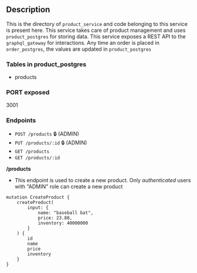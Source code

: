 ## Description

This is the directory of `product_service` and code belonging to this service is present here. This service takes care of product management and uses `product_postgres` for storing data. This service exposes a REST API to the `graphql_gateway` for interactions. 
Any time an order is placed in `order_postgres`, the values are updated in `product_postgres`

### Tables in product_postgres
- products

### PORT exposed 
3001

### Endpoints
- `POST /products`              🔒 (ADMIN)
- `PUT /products/:id`           🔒 (ADMIN)
- `GET /products`
- `GET /products/:id` 

**/products**
- This endpoint is used to create a new product. Only *authenticated* users with "ADMIN" role can create a new product
```
mutation CreateProduct {
    createProduct(
        input: { 
            name: "baseball bat", 
            price: 23.88, 
            inventory: 40000000 
        }
    ) {
        id
        name
        price
        inventory
    }
}

```


